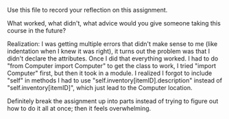 Use this file to record your reflection on this assignment. 

What worked, what didn't, what advice would you give someone taking this course in the future?

Realization: I was getting multiple errors that didn't make sense to me (like indentation when I knew it was right), it turns out the problem was that I didn't declare the attributes. Once I did that everything worked.
I had to do "from Computer import Computer" to get the class to work, I tried "import Computer" first, but then it took in a module.
I realized I forgot to include "self" in methods
I had to use "self.inventory[itemID].description" instead of "self.inventory[itemID]", which just lead to the Computer location.

Definitely break the assignment up into parts instead of trying to figure out how to do it all at once; then it feels overwhelming.